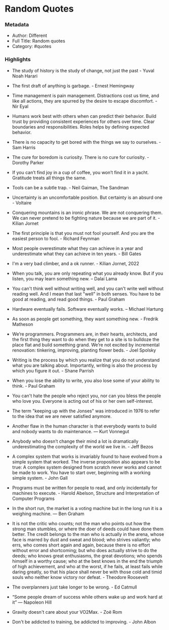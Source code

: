 # Random Quotes
  

### Metadata
  

- Author: Different
- Full Title: Random quotes
- Category: #quotes

### Highlights
  
- The study of history is the study of change, not just the past - Yuval Noah Harari

- The first draft of anything is garbage. - Ernest Hemingway

- Time management is pain management. Distractions cost us time, and like all actions, they are spurred by the desire to escape discomfort. - Nir Eyal

- Humans work best with others when can predict their behavior. Build trust by providing consistent experiences for others over time. Clear boundaries and responsibilities. Roles helps by defining expected behavior. 

- There is no capacity to get bored with the things we say to ourselves. - Sam Harris

- The cure for boredom is curiosity. There is no cure for curiosity. - Dorothy Parker

- If you can’t find joy in a cup of coffee, you won’t find it in a yacht. Gratitude treats all things the same.

- Tools can be a subtle trap. -  Neil Gaiman, The Sandman

- Uncertainty is an uncomfortable position. But certainty is an absurd one - Voltaire

- Conquering mountains is an ironic phrase. We are not conquering them. We can never pretend to be fighting nature because we are part of it. - Kílian Jornet

- The first principle is that you must not fool yourself. And you are the easiest person to fool. - Richard Feynman

- Most people overestimate what they can achieve in a year and underestimate what they can achieve in ten years. - Bill Gates

- I'm a very bad climber, and a ok runner. - Kílian Jornet, 2022

- When you talk, you are only repeating what you already know. But if you listen, you may learn something new. – Dalai Lama

- You can't think well without writing well, and you can't write well without reading well. And I mean that last "well" in both senses. You have to be good at reading, and read good things. - Paul Graham

- Hardware eventually fails. Software eventually works. – Michael Hartung

- As soon as people get something, they want something new. - Fredrik Matheson

- We’re programmers. Programmers are, in their hearts, architects, and the first thing they want to do when they get to a site is to bulldoze the place flat and build something grand. We’re not excited by incremental renovation: tinkering, improving, planting flower beds. - Joel Spolsky

- Writing is the process by which you realize that you do not understand what you are talking about. Importantly, writing is also the process by which you figure it out. - Shane Parrish

- When you lose the ability to write, you also lose some of your ability to think. - Paul Graham

- You can't hate the people who reject you, nor can you bless the people who love you. Everyone is acting out of his or her own self-interest.

- The term "keeping up with the Jonses" was introduced in 1976 to refer to the idea that we are never satisfied anymore.

-  Another flaw in the human character is that everybody wants to build and nobody wants to do maintenance. ― Kurt Vonnegut

- Anybody who doesn’t change their mind a lot is dramatically underestimating the complexity of the world we live in. - Jeff Bezos

- A complex system that works is invariably found to have evolved from a simple system that worked. The inverse proposition also appears to be true: A complex system designed from scratch never works and cannot be made to work. You have to start over, beginning with a working simple system. - John Gall

- Programs must be written for people to read, and only incidentally for machines to execute. - Harold Abelson, Structure and Interpretation of Computer Programs

- In the short run, the market is a voting machine but in the long run it is a weighing machine. — Ben Graham

- It is not the critic who counts; not the man who points out how the strong man stumbles, or where the doer of deeds could have done them better. The credit belongs to the man who is actually in the arena, whose face is marred by dust and sweat and blood; who strives valiantly; who errs, who comes short again and again, because there is no effort without error and shortcoming; but who does actually strive to do the deeds; who knows great enthusiasms, the great devotions; who spends himself in a worthy cause; who at the best knows in the end the triumph of high achievement, and who at the worst, if he fails, at least fails while daring greatly, so that his place shall never be with those cold and timid souls who neither know victory nor defeat. - Theodore Roosevelt

- The overplanners just take longer to be wrong. - Ed Catmull

- “Some people dream of success while others wake up and work hard at it” — Napoleon Hill

- Gravity doesn't care about your VO2Max. - Zoë Rom
- Don't be addicted to training, be addicted to improving. - John Albon
